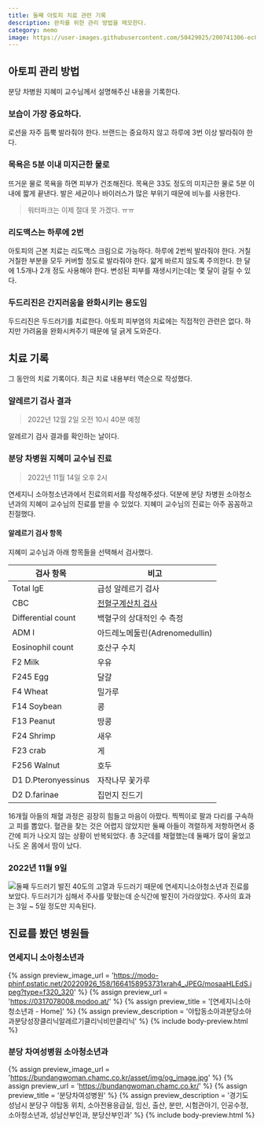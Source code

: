 ```yaml
---
title: 둘째 아토피 치료 관련 기록 
description: 완치를 위한 관리 방법을 메모한다.
category: memo
image: https://user-images.githubusercontent.com/50429025/200741306-ec023893-8bb1-4b90-8bc3-b077e8745863.jpg
---
```


아토피 관리 방법
---

분당 차병원 지혜미 교수님께서 설명해주신 내용을 기록한다.

### 보습이 가장 중요하다.
로션을 자주 듬뿍 발라줘야 한다. 
브랜드는 중요하지 않고 하루에 3번 이상 발라줘야 한다. 

### 목욕은 5분 이내 미지근한 물로
뜨거운 물로 목욕을 하면 피부가 건조해진다. 
목욕은 33도 정도의 미지근한 물로 5분 이내에 짧게 끝낸다. 
발은 세균이나 바이러스가 많은 부위기 때문에 비누를 사용한다. 

>워터파크는 이제 절대 못 가겠다. ㅠㅠ

### 리도맥스는 하루에 2번
아토피의 근본 치료는 리도맥스 크림으로 가능하다. 
하루에 2번씩 발라줘야 한다. 
거칠거칠한 부분을 모두 커버할 정도로 발라줘야 한다. 
얇게 바르지 않도록 주의한다. 
한 달에 1.5개나 2개 정도 사용해야 한다. 
변성된 피부를 재생시키는데는 몇 달이 걸릴 수 있다. 

### 두드리진은 간지러움을 완화시키는 용도임
두드리진은 두드러기를 치료한다. 
아토피 피부염의 치료에는 직접적인 관련은 없다. 
하지만 가려움을 완화시켜주기 때문에 덜 긁게 도와준다. 


치료 기록
---
그 동안의 치료 기록이다. 
최근 치료 내용부터 역순으로 작성했다. 


### 알레르기 검사 결과
>2022년 12월 2일 오전 10시 40분 예정

 알레르기 검사 결과를 확인하는 날이다. 


### 분당 차병원 지혜미 교수님 진료
>2022년 11월 14일 오후 2시

연세지니 소아청소년과에서 진료의뢰서를 작성해주셨다. 
덕분에 분당 차병원 소아청소년과의 지혜미 교수님의 진료를 받을 수 있었다. 
지혜미 교수님의 진료는 아주 꼼꼼하고 친절했다. 


#### 알레르기 검사 항목
지혜미 교수님과 아래 항목들을 선택해서 검사했다. 

|검사 항목|비고|
|---|---|
|Total lgE|급성 알레르기 검사|
|CBC|[전혈구계산치 검사](https://www.ekjm.org/upload/7805531.pdf)|
|Differential count|백혈구의 상대적인 수 측정|
|ADM I|아드레노메둘린(Adrenomedullin)|
|Eosinophil count|호산구 수치|
|F2 Milk|우유|
|F245 Egg|달걀|
|F4 Wheat|밀가루|
|F14 Soybean|콩|
|F13 Peanut|땅콩|
|F24 Shrimp|새우|
|F23 crab|게|
|F256 Walnut|호두|
|D1 D.Pteronyessinus|자작나무 꽃가루|
|D2 D.farinae|집먼지 진드기|


16개월 아들의 채혈 과정은 굉장히 힘들고 마음이 아팠다. 
찍찍이로 팔과 다리를 구속하고 피를 뽑았다. 
혈관을 찾는 것은 어렵지 않았지만 둘째 아들이 격렬하게 저항하면서 
중간에 피가 나오지 않는 상황이 반복되었다. 
총 3군데를 채혈했는데 둘째가 많이 울었고 나도 온 몸에서 땀이 났다. 


### 2022년 11월 9일
![둘째 두드러기 발진](https://user-images.githubusercontent.com/50429025/200741306-ec023893-8bb1-4b90-8bc3-b077e8745863.jpg)
40도의 고열과 두드러기 때문에 연세지니소아청소년과 진료를 보았다. 
두드러기가 심해서 주사를 맞혔는데 순식간에 발진이 가라앉았다. 
주사의 효과는 3일 ~ 5일 정도만 지속된다. 


진료를 봤던 병원들
---

### 연세지니 소아청소년과
{% assign preview_image_url = 'https://modo-phinf.pstatic.net/20220926_158/1664158953731xrah4_JPEG/mosaaHLEdS.jpeg?type=f320_320' %}
{% assign preview_url = 'https://0317078008.modoo.at/' %}
{% assign preview_title = '[연세지니소아청소년과 - Home]' %}
{% assign preview_description = '야탑동소아과분당소아과분당성장클리닉알레르기클리닉비만클리닉' %}
{% include body-preview.html %}

### 분당 차여성병원 소아청소년과
{% assign preview_image_url = 'https://bundangwoman.chamc.co.kr/asset/img/og_image.jpg' %}
{% assign preview_url = 'https://bundangwoman.chamc.co.kr/' %}
{% assign preview_title = '분당차여성병원' %}
{% assign preview_description = '경기도 성남시 분당구 야탑동 위치, 소아전용응급실, 임신, 출산, 분만, 시험관아기, 인공수정, 소아청소년과, 성남산부인과, 분당산부인과' %}
{% include body-preview.html %}
